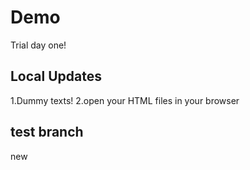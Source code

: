 # Demo

Trial day one!

## Local Updates

1.Dummy texts!
2.open your HTML files in your browser

## test branch

new
